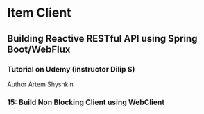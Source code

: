 # Item Client
## Building Reactive RESTful API using Spring Boot/WebFlux
### Tutorial on Udemy (instructor Dilip S) 

Author Artem Shyshkin

### 15: Build Non Blocking Client using WebClient 

